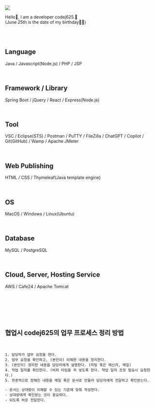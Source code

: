 <br />

<img src="https://capsule-render.vercel.app/api?type=wave&color=auto&height=300&section=header&text=codej625%20&fontSize=90" />

<br />

Hello👋, I am a developer codej625.🙂<br />
(June 25th is the date of my birthday🎂🎉)

<br /><br />

## Language
Java / Javascript(Node.js) / PHP / JSP

<br />

## Framework / Library
Spring Boot / jQuery / React / Express(Node.js)

<br />

## Tool
VSC / Eclipse(STS) / Postman / PuTTY / FileZilla / ChatGPT / Copilot / Git(GitHub) / Wamp / Apache JMeter

<br />

## Web Publishing
HTML / CSS / Thymeleaf(Java template engine)

<br />

## OS
MacOS / Windows / Linux(Ubuntu)

<br />

## Database
MySQL / PostgreSQL

<br />

## Cloud, Server, Hosting Service
AWS / Cafe24 / Apache Tomcat

<br /><br /><br /><br /><br />

## 협업시 codej625의 업무 프로세스 정리 방법

<br />

```
1. 담당자가 업무 요청을 한다.
2. 업무 요청을 확인하고, (본인이) 이해한 내용을 정리한다. 
3. (본인이) 정리한 내용을 담당자에게 설명한다. (미팅 혹은 메신저, 메일)
4. 작업 일자를 확인한다. (버퍼 타임을 꼭 넣도록 한다. 작업 일자 조정 필요시 요청한다.)
5. 최종적으로 정해진 내용을 메일 혹은 문서로 만들어 담당자에게 전달하고 확인받는다.

- 문서는 상대방이 이해할 수 있는 기준에 맞춰 작성한다.
- 상대방에게 확인받는 것이 중요하다.
- 되도록 바로 전달한다.
```
